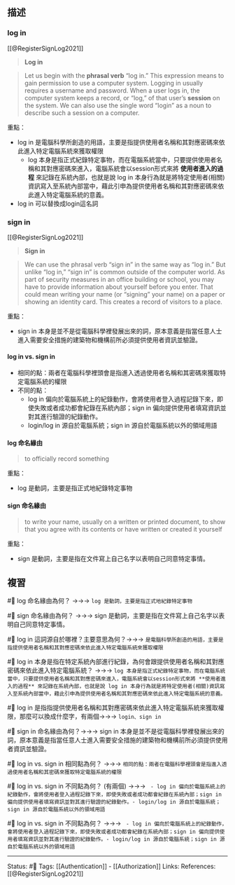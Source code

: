## 描述




### log in
[[@RegisterSignLog2021]]
> **Log in**

> Let us begin with the **phrasal verb** “log in.” This expression means to gain permission to use a computer system. Logging in usually requires a username and password. When a user logs in, the computer system keeps a record, or “log,” of that user’s **session** on the system. We can also use the single word “login” as a noun to describe such a session on a computer.

重點：
- log in 是電腦科學所創造的用語，主要是指提供使用者名稱和其對應密碼來依此進入特定電腦系統來獲取權限
	- log 本身是指正式紀錄特定事物，而在電腦系統當中，只要提供使用者名稱和其對應密碼來進入，電腦系統會以session形式來將 **使用者進入的過程** 來記錄在系統內部，也就是說 log in 本身行為就是將特定使用者(相關)資訊寫入至系統內部當中，藉此引申為提供使用者名稱和其對應密碼來依此進入特定電腦系統的意義。
- log in 可以替換成login這名詞

### sign in
[[@RegisterSignLog2021]]
> **Sign in**

> We can use the phrasal verb “sign in” in the same way as “log in.” But unlike “log in,” “sign in” is common outside of the computer world. As part of security measures in an office building or school, you may have to provide information about yourself before you enter. That could mean writing your name (or “signing” your name) on a paper or showing an identity card. This creates a record of visitors to a place.

重點：
- sign in 本身是並不是從電腦科學裡發展出來的詞，原本意義是指當任意人士進入需要安全措施的建築物和機構前所必須提供使用者資訊並驗證。


#### log in vs. sign in
- 相同的點：兩者在電腦科學裡頭會是指進入透過使用者名稱和其密碼來獲取特定電腦系統的權限
- 不同的點：
	- log in 偏向於電腦系統上的紀錄動作，會將使用者登入過程記錄下來，即使失敗或者成功都會紀錄在系統內部；sign in 偏向提供使用者填寫資訊並對其進行驗證的紀錄動作。
	- login/log in 源自於電腦系統；sign in 源自於電腦系統以外的領域用語

####  log 命名緣由

> to officially record something

重點：
- log 是動詞，主要是指正式地紀錄特定事物

#### sign 命名緣由

> to write your name, usually on a written or printed document, to show that you agree with its contents or have written or created it yourself

重點：
- sign 是動詞，主要是指在文件寫上自己名字以表明自己同意特定事情。



## 複習

#🧠 log 命名緣由為何？ ->->-> `log 是動詞，主要是指正式地紀錄特定事物`
<!--SR:!2023-05-08,30,250-->

#🧠 sign 命名緣由為何？ ->->-> sign 是動詞，主要是指在文件寫上自己名字以表明自己同意特定事情。
<!--SR:!2023-05-12,21,210-->

#🧠 log in 這詞源自於哪裡？主要意思為何？->->-> `是電腦科學所創造的用語，主要是指提供使用者名稱和其對應密碼來依此進入特定電腦系統來獲取權限`
<!--SR:!2023-07-10,65,250-->

#🧠 log in 本身是指在特定系統內部進行紀錄，為何會跟提供使用者名稱和其對應密碼來依此進入特定電腦系統？ ->->-> `log 本身是指正式紀錄特定事物，而在電腦系統當中，只要提供使用者名稱和其對應密碼來進入，電腦系統會以session形式來將 **使用者進入的過程** 來記錄在系統內部，也就是說 log in 本身行為就是將特定使用者(相關)資訊寫入至系統內部當中，藉此引申為提供使用者名稱和其對應密碼來依此進入特定電腦系統的意義。`
<!--SR:!2023-05-08,29,250-->

#🧠 log in 是指指提供使用者名稱和其對應密碼來依此進入特定電腦系統來獲取權限，那麼可以換成什麼字，有兩個->->-> `login、sign in`
<!--SR:!2023-05-04,26,250-->

#🧠 sign in 命名緣由為何？->->-> sign in 本身是並不是從電腦科學裡發展出來的詞，原本意義是指當任意人士進入需要安全措施的建築物和機構前所必須提供使用者資訊並驗證。
<!--SR:!2023-05-02,24,250-->

#🧠 log in vs. sign in 相同點為何？ ->->-> `相同的點：兩者在電腦科學裡頭會是指進入透過使用者名稱和其密碼來獲取特定電腦系統的權限`
<!--SR:!2023-05-06,28,250-->

#🧠 log in vs. sign in 不同點為何？ (有兩個) ->->-> ` - log in 偏向於電腦系統上的紀錄動作，會將使用者登入過程記錄下來，即使失敗或者成功都會紀錄在系統內部；sign in 偏向提供使用者填寫資訊並對其進行驗證的紀錄動作。- login/log in 源自於電腦系統；sign in 源自於電腦系統以外的領域用語`
<!--SR:!2023-04-23,10,210-->

#🧠 log in vs. sign in 不同點為何？ ->->-> ` - log in 偏向於電腦系統上的紀錄動作，會將使用者登入過程記錄下來，即使失敗或者成功都會紀錄在系統內部；sign in 偏向提供使用者填寫資訊並對其進行驗證的紀錄動作。- login/log in 源自於電腦系統；sign in 源自於電腦系統以外的領域用語`





---
Status: #🌱 
Tags:
[[Authentication]] - [[Authorization]]
Links:
References:
[[@RegisterSignLog2021]]